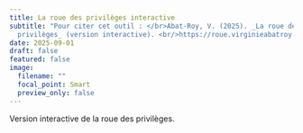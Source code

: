 ```yaml
---
title: La roue des privilèges interactive
subtitle: "Pour citer cet outil : </br>Abat-Roy, V. (2025). _La roue des
  privilèges_ (version interactive). <br/>https://roue.virginieabatroy.com"
date: 2025-09-01
draft: false
featured: false
image:
  filename: ""
  focal_point: Smart
  preview_only: false
---
```

Version interactive de la roue des privilèges.